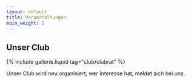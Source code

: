 ```yaml
---
layout: default
title: Veranstaltungen
main_weight: 2
---
```


## Unser Club

{% include gallerie.liquid tag="club/clubrat" %}

Unser Club wird neu organisiert, wer Interesse hat, meldet sich bei uns.





  

